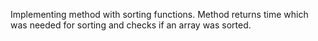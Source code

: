 Implementing method with sorting functions. Method returns time which was needed for sorting and checks if an array was sorted.
